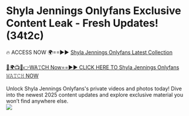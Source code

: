 # Shyla Jennings Onlyfans Exclusive Content Leak - Fresh Updates! (34t2c)

🔥 ACCESS NOW 🌍==►► <a href="https://tinyurl.com/kvy9nzfs" rel="nofollow">Shyla Jennings Onlyfans Latest Collection</a>
<br><br>
[🔴🌍📺📱👉WA𝚃CH Now==►► CLICK HERE TO Shyla Jennings Onlyfans 𝚆𝙰𝚃𝙲𝙷 NOW](https://tinyurl.com/kvy9nzfs)
<br><br>
Unlock Shyla Jennings Onlyfans's private videos and photos today! Dive into the newest 2025 content updates and explore exclusive material you won’t find anywhere else.
<br>
<a href="https://tinyurl.com/kvy9nzfs" rel="nofollow" data-target="animated-image.originalLink"><img src="https://camo.githubusercontent.com/8a4f000d20f83aca3bf7ec5f350d767afa0574a8a352519fd8cfa583a6f93a33/68747470733a2f2f692e696d6775722e636f6d2f644a486b345a712e676966" data-canonical-src="https://i.imgur.com/dJHk4Zq.gif" style="max-width: 100%; display: inline-block;" data-target="animated-image.originalImage"></a>
<br>
